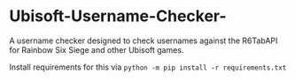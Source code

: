 # Ubisoft-Username-Checker-
A username checker designed to check usernames  against the R6TabAPI for Rainbow Six Siege and other Ubisoft games. 

Install requirements for this via 
```python -m pip install -r requirements.txt```
